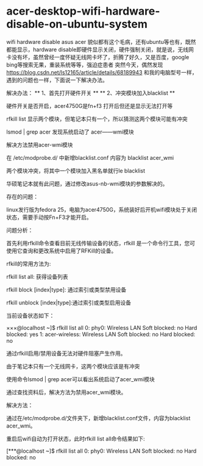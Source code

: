 # acer-desktop-wifi-hardware-disable-on-ubuntu-system
wifi hardware disable asus acer 貌似都有这个毛病，还有ubuntu等也有，既然都能显示，hardware disable即硬件显示关闭，硬件强制关闭，就是说，无线网卡没有坏，虽然曾经一度怀疑无线网卡坏了，折腾了好久，又是百度，google bing等搜索无果，重装系统等等，强迫症患者  突然今天，偶然发现  https://blog.csdn.net/ls12165/article/details/68189943 和我的电脑型号一样，遇到的问题也一样，下面说一下解决办法。

解决办法：
** 1、首先打开硬件开关  **
** 2、冲突模块加入blacklist **

硬件开关是否开启，acer4750G是fn+f3 打开后但还是显示无法打开等

rfkill list 显示两个模块，但笔记本只有一个，所以猜测这两个模块可能有冲突

lsmod | grep acer 发现系统启动了 acer——wmi模块

解决方法禁用acer-wmi模块

在  /etc/modprobe.d/ 中新增blacklist.conf 内容为 blacklist acer_wmi


两个模块冲突，将其中一个模块加入黑名单就行le blacklist

华硕笔记本就有此问题，通过修改asus-nb-wmi模块的参数解决的。

存在的问题：

linux发行版为fedora 25，电脑为acer4750G，系统装好后开机wifi模块处于关闭状态，需要手动按Fn+F3才能开启。


问题分析：

首先利用rfkill命令查看目前无线传输设备的状态，rfkill 是一个命令行工具，您可使用它查询和更改系统中启用了RFKill的设备。

rfkill的常用方法为:

rfkill list all: 获得设备列表

rfkill block [index|type]: 通过索引或类型禁用设备

rfkill unblock [index|type]:通过索引或类型启用设备

当前设备状态如下：

×××@localhost ~]$ rfkill list all
0: phy0: Wireless LAN
Soft blocked: no
Hard blocked: yes
1: acer-wireless: Wireless LAN
Soft blocked: no
Hard blocked: no

通过rfkill启用/禁用设备无法对硬件阻塞产生作用。

由于笔记本只有一个无线网卡，这两个模块应该是有冲突

使用命令lsmod | grep acer可以看出系统启动了acer_wmi模块

通过查找资料后，解决方法为禁用acer_wmi模块。

解决方法：

通过在/etc/modprobe.d/文件夹下，新增blacklist.conf文件，内容为blacklist acer_wmi。

重启后wifi自动为打开状态，此时rfkill list all命令结果如下:

[***@localhost ~]$ rfkill list all
0: phy0: Wireless LAN
Soft blocked: no
Hard blocked: no
